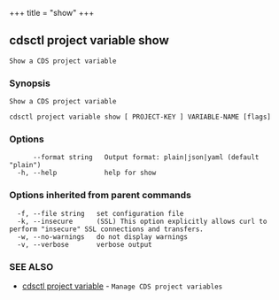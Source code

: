 +++
title = "show"
+++
## cdsctl project variable show

`Show a CDS project variable`

### Synopsis

`Show a CDS project variable`

```
cdsctl project variable show [ PROJECT-KEY ] VARIABLE-NAME [flags]
```

### Options

```
      --format string   Output format: plain|json|yaml (default "plain")
  -h, --help            help for show
```

### Options inherited from parent commands

```
  -f, --file string   set configuration file
  -k, --insecure      (SSL) This option explicitly allows curl to perform "insecure" SSL connections and transfers.
  -w, --no-warnings   do not display warnings
  -v, --verbose       verbose output
```

### SEE ALSO

* [cdsctl project variable](/cli/cdsctl/project/variable/)	 - `Manage CDS project variables`

